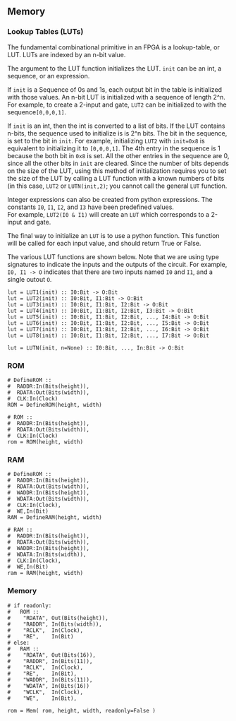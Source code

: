 ## Memory

### Lookup Tables (LUTs)

The fundamental combinational primitive in an FPGA 
is a lookup-table, or LUT.
LUTs are indexed by an n-bit value.

The argument to the LUT function initializes the LUT. 
```init``` can be an int, a sequence, or an expression.

If ```init``` is a Sequence of 0s and 1s, 
each output bit in the table is initialized with those values.
An n-bit LUT is initialized with a sequence of length  2^n.
For example, to create a 2-input and gate,
```LUT2``` can be initialized to with the sequence```[0,0,0,1]```.

If ```init``` is an int, then the int is converted to a list of bits.
If the LUT contains n-bits, the sequence used to initialize is is 2^n bits.
The bit in the sequence, is set to the bit in ```init```.
For example, initializing ```LUT2``` with ```init=0x8``` 
is equivalent to initializing it to ```[0,0,0,1]```.
The 4th entry in the sequence is 1 because
the both bit in ```0x8``` is set.
All the other entries in the sequence are 0,
since all the other bits in ```init``` are cleared.
Since the number of bits depends on the size of the LUT,
using this method of initialization requires you to set
the size of the LUT by calling a LUT function with
a known numbers of bits 
(in this case, ```LUT2``` or ```LUTN(init,2)```;
you cannot call the general ```LUT``` function.

Integer expressions can also be created from python expressions.
The constants ```I0```, ```I1```, ```I2```, and ```I3``` 
have been predefined values.  
For example, ```LUT2(I0 & I1)``` will create an ```LUT```
which corresponds to a 2-input and gate.

The final way to initialize an ```LUT``` is to use a python function.
This function will be called for each input value,
and should return True or False.

The various LUT functions are shown below.
Note that we are using type signatures to indicate
the inputs and the outputs of the circuit.
For example, ```I0, I1 -> O``` 
indicates that there are two inputs named ```I0``` and ```I1```,
and a single outout ```O```.


```
lut = LUT1(init) :: I0:Bit -> O:Bit
lut = LUT2(init) :: I0:Bit, I1:Bit -> O:Bit
lut = LUT3(init) :: I0:Bit, I1:Bit, I2:Bit -> O:Bit
lut = LUT4(init) :: I0:Bit, I1:Bit, I2:Bit, I3:Bit -> O:Bit
lut = LUT5(init) :: I0:Bit, I1:Bit, I2:Bit, ..., I4:Bit -> O:Bit
lut = LUT6(init) :: I0:Bit, I1:Bit, I2:Bit, ..., I5:Bit -> O:Bit
lut = LUT7(init) :: I0:Bit, I1:Bit, I2:Bit, ..., I6:Bit -> O:Bit
lut = LUT8(init) :: I0:Bit, I1:Bit, I2:Bit, ..., I7:Bit -> O:Bit

lut = LUTN(init, n=None) :: I0:Bit, ..., In:Bit -> O:Bit
```

### ROM

```
# DefineROM :: 
#  RADDR:In(Bits(height)), 
#  RDATA:Out(Bits(width)),
#  CLK:In(Clock)
ROM = DefineROM(height, width)

# ROM :: 
#  RADDR:In(Bits(height)), 
#  RDATA:Out(Bits(width)),
#  CLK:In(Clock)
rom = ROM(height, width) 
```

### RAM

```
# DefineROM :: 
#  RADDR:In(Bits(height)), 
#  RDATA:Out(Bits(width)),
#  WADDR:In(Bits(height)), 
#  WDATA:Out(Bits(width)),
#  CLK:In(Clock),
#  WE,In(Bit)
RAM = DefineRAM(height, width)
```

```
# RAM :: 
#  RADDR:In(Bits(height)), 
#  RDATA:Out(Bits(width)),
#  WADDR:In(Bits(height)), 
#  WDATA:In(Bits(width)),
#  CLK:In(Clock),
#  WE,In(Bit)
ram = RAM(height, width)
```

### Memory

```
# if readonly:
#   ROM :: 
#    "RDATA", Out(Bits(height)),
#    "RADDR", In(Bits(width)),
#    "RCLK",  In(Clock),
#    "RE",    In(Bit)
# else:
#   RAM :: 
#    "RDATA", Out(Bits(16)),
#    "RADDR", In(Bits(11)),
#    "RCLK",  In(Clock),
#    "RE",    In(Bit),
#    "WADDR", In(Bits(11)),
#    "WDATA", In(Bits(16))
#    "WCLK",  In(Clock),
#    "WE",    In(Bit),

rom = Mem( rom, height, width, readonly=False )
```
